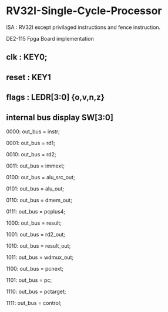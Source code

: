 # RV32I-Single-Cycle-Processor

ISA : RV32I except privilaged instructions and fence instruction.

DE2-115 Fpga Board implementation

## clk         : KEY0;
## reset       : KEY1
## flags       : LEDR[3:0] {o,v,n,z}

## internal bus display SW[3:0]

  0000: out_bus = instr;
  
  0001: out_bus = rd1;
  
  0010: out_bus = rd2;
  
  0011: out_bus = immext;
  
  0100: out_bus = alu_src_out;
  
  0101: out_bus = alu_out;
  
  0110: out_bus = dmem_out;
  
  0111: out_bus = pcplus4;
  
  1000: out_bus = result;
  
  1001: out_bus = rd2_out;
  
  1010: out_bus = result_out;
  
  1011: out_bus = wdmux_out;
  
  1100: out_bus = pcnext;
  
  1101: out_bus = pc;
  
  1110: out_bus = pctarget;
  
  1111: out_bus = control;
